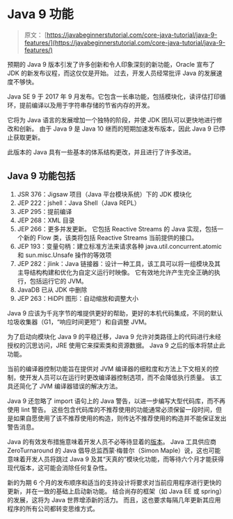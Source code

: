 # Java 9 功能

> 原文： [https://javabeginnerstutorial.com/core-java-tutorial/java-9-features/](https://javabeginnerstutorial.com/core-java-tutorial/java-9-features/)

预期的 Java 9 版本引发了许多创新和令人印象深刻的新功能，Oracle 宣布了 JDK 的新发布议程，而这仅仅是开始。 过去，开发人员经常批评 Java 的发展速度不够快。

Java SE 9 于 2017 年 9 月发布。它包含一长串功能，包括模块化，读评估打印循环，提前编译以及用于字符串存储的节省内存的开发。

它将为 Java 语言的发展增加一个独特的阶段，并使 JDK 团队可以更快地进行修改和创新。 由于 Java 9 是 Java 10 继而的短期加速发布版本，因此 Java 9 已停止获取更新。

此版本的 Java 具有一些基本的体系结构更改，并且进行了许多改进。

## Java 9 功能包括

1.  JSR 376：Jigsaw 项目（Java 平台模块系统）下的 JDK 模块化
2.  JEP 222：jshell：Java Shell（Java REPL）
3.  JEP 295：提前编译
4.  JEP 268：XML 目录
5.  JEP 266：更多并发更新。 它包括 Reactive Streams 的 Java 实现，包括一个新的 Flow 类，该类将包括 Reactive Streams 当前提供的接口。
6.  JEP 193：变量句柄：建立标准方法来请求各种 java.util.concurrent.atomic 和 sun.misc.Unsafe 操作的等效项
7.  JEP 282：jlink：Java 链接器：设计一种工具，该工具可以将一组模块及其主导结构构建和优化为自定义运行时映像。 它有效地允许产生完全正确的执行，包括运行它的 JVM。
8.  JavaDB 已从 JDK 中删除
9.  JEP 263：HiDPI 图形：自动缩放和调整大小

Java 9 应该为千兆字节的堆提供更好的帮助，更好的本机代码集成，不同的默认垃圾收集器（G1，“响应时间更短”）和自调整 JVM。

为了启动向模块化 Java 9 的平稳迁移，Java 9 允许对类路径上的代码进行未经授权的沉思访问，JRE 使用它来探索类和资源数据。 Java 9 之后的版本将禁止此功能。

当前的编译器控制功能旨在提供对 JVM 编译器的细粒度和方法上下文相关的控制，使开发人员可以在运行时更改编译器控制选项，而不会降低执行质量。 该工具还简化了 JVM 编译器错误的解决方法。

Java 9 还忽略了 import 语句上的 Java 警告，以进一步编写大型代码库，而不再使用 lint 警告。 这些包含代码库的不推荐使用的功能通常必须保留一段时间，但是如果自愿使用了该不推荐使用的构造，则传达不推荐使用的构造并不能保证发出警告消息。

Java 的有效发布措施意味着开发人员不必等待显着的[版本](https://javabeginnerstutorial.com/core-java-tutorial/java-9-features/)。 Java 工具供应商 ZeroTurnaround 的 Java 倡导总监西蒙·梅普尔（Simon Maple）说，这也可能意味着开发人员将跳过 Java 9 及其“天真的”模块化功能，而等待六个月才能获得现代版本，这可能会消除任何复杂性。

新的为期 6 个月的发布顺序和适当的支持设计将要求对当前应用程序进行更快的更新，并在一致的基础上启动新功能。 结合尚存的框架（如 Java EE 或 spring）的发展，这将为 Java 世界增添新的活力。 而且，这也要求每隔几年更新其应用程序的所有公司都转变思维方式。